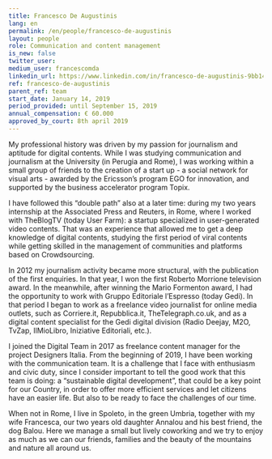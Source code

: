 ```yaml
---
title: Francesco De Augustinis
lang: en
permalink: /en/people/francesco-de-augustinis
layout: people
role: Communication and content management
is_new: false
twitter_user: 
medium_user: francescomda
linkedin_url: https://www.linkedin.com/in/francesco-de-augustinis-9bb14167/
ref: francesco-de-augustinis
parent_ref: team
start_date: January 14, 2019
period_provided: until September 15, 2019
annual_compensation: € 60.000
approved_by_court: 8th april 2019
---
```

My professional history was driven by my passion for journalism and aptitude for digital contents. While I was studying communication and journalism at the University (in Perugia and Rome), I was working within a small group of friends to the creation of a start up - a social network for visual arts - awarded by the Ericsson’s program EGO for innovation, and supported by the business accelerator program Topix. 

I have followed this “double path” also at a later time: during my two years internship at the Associated Press and Reuters, in Rome, where I worked with TheBlogTV (today User Farm): a startup specialized in user-generated video contents. That was an experience that allowed me to get a deep knowledge of digital contents, studying the first period of viral contents while getting skilled in the management of communities and platforms based on Crowdsourcing. 

In 2012 my journalism activity became more structural, with the publication of the first enquiries. In that year, I won the first Roberto Morrione television award. In the meanwhile, after winning the Mario Formenton award, I had the opportunity to work with Gruppo Editoriale l’Espresso (today Gedi). In that period I began to work as a freelance video journalist for online media outlets, such as Corriere.it, Repubblica.it, TheTelegraph.co.uk, and as a digital content specialist for the Gedi digital division (Radio Deejay, M2O, TvZap, IlMioLibro, Iniziative Editoriali, etc.). 

I joined the Digital Team in 2017 as freelance content manager for the project Designers Italia. From the beginning of 2019, I have been working with the communication team. It is a challenge that I face with enthusiasm and civic duty, since I consider important to tell the good work that this team is doing: a “sustainable digital development”, that could be a key point for our Country, in order to offer more efficient services and let citizens have an easier life. But also to be ready to face the challenges of our time. 

When not in Rome, I live in Spoleto, in the green Umbria, together with my wife Francesca, our two years old daughter Annalou and his best friend, the dog Balou. Here we manage a small but lively coworking and we try to enjoy as much as we can our friends, families and the beauty of the mountains and nature all around us.
